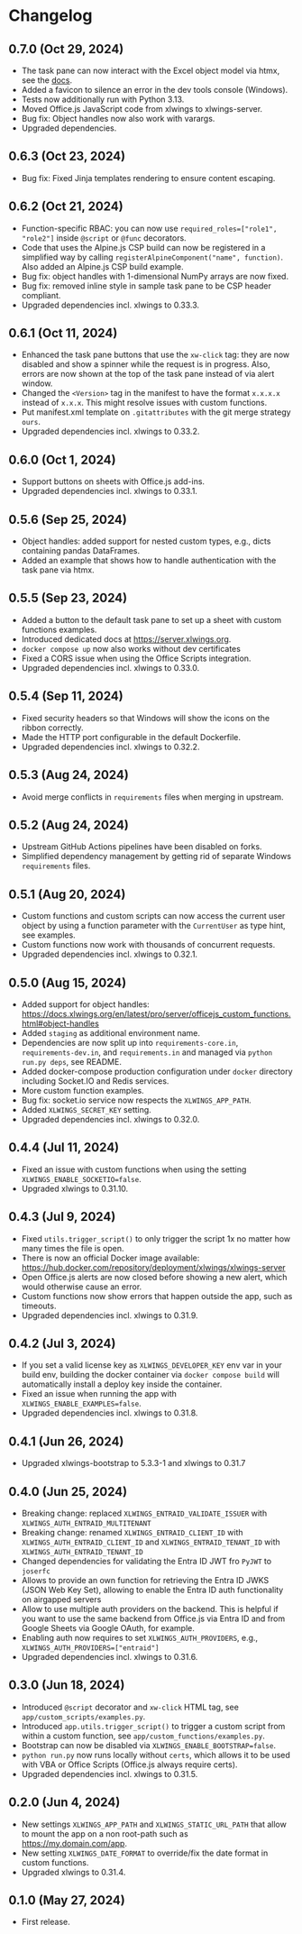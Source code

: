 # Changelog

## 0.7.0 (Oct 29, 2024)

- The task pane can now interact with the Excel object model via htmx, see the [docs](https://server.xlwings.org/en/latest/htmx/).
- Added a favicon to silence an error in the dev tools console (Windows).
- Tests now additionally run with Python 3.13.
- Moved Office.js JavaScript code from xlwings to xlwings-server.
- Bug fix: Object handles now also work with varargs.
- Upgraded dependencies.

## 0.6.3 (Oct 23, 2024)

- Bug fix: Fixed Jinja templates rendering to ensure content escaping.

## 0.6.2 (Oct 21, 2024)

- Function-specific RBAC: you can now use `required_roles=["role1", "role2"]` inside `@script` or `@func` decorators.
- Code that uses the Alpine.js CSP build can now be registered in a simplified way by calling `registerAlpineComponent("name", function)`. Also added an Alpine.js CSP build example.
- Bug fix: object handles with 1-dimensional NumPy arrays are now fixed.
- Bug fix: removed inline style in sample task pane to be CSP header compliant.
- Upgraded dependencies incl. xlwings to 0.33.3.

## 0.6.1 (Oct 11, 2024)

- Enhanced the task pane buttons that use the `xw-click` tag: they are now disabled and show a spinner while the request is in progress. Also, errors are now shown at the top of the task pane instead of via alert window.
- Changed the `<Version>` tag in the manifest to have the format `x.x.x.x` instead of `x.x.x`. This might resolve issues with custom functions.
- Put manifest.xml template on `.gitattributes` with the git merge strategy `ours`.
- Upgraded dependencies incl. xlwings to 0.33.2.

## 0.6.0 (Oct 1, 2024)

- Support buttons on sheets with Office.js add-ins.
- Upgraded dependencies incl. xlwings to 0.33.1.

## 0.5.6 (Sep 25, 2024)

- Object handles: added support for nested custom types, e.g., dicts containing pandas DataFrames.
- Added an example that shows how to handle authentication with the task pane via htmx.

## 0.5.5 (Sep 23, 2024)

- Added a button to the default task pane to set up a sheet with custom functions examples.
- Introduced dedicated docs at https://server.xlwings.org.
- `docker compose up` now also works without dev certificates
- Fixed a CORS issue when using the Office Scripts integration.
- Upgraded dependencies incl. xlwings to 0.33.0.

## 0.5.4 (Sep 11, 2024)

- Fixed security headers so that Windows will show the icons on the ribbon correctly.
- Made the HTTP port configurable in the default Dockerfile.
- Upgraded dependencies incl. xlwings to 0.32.2.

## 0.5.3 (Aug 24, 2024)

- Avoid merge conflicts in `requirements` files when merging in upstream.

## 0.5.2 (Aug 24, 2024)

- Upstream GitHub Actions pipelines have been disabled on forks.
- Simplified dependency management by getting rid of separate Windows `requirements` files.

## 0.5.1 (Aug 20, 2024)

- Custom functions and custom scripts can now access the current user object by using a function parameter with the `CurrentUser` as type hint, see examples.
- Custom functions now work with thousands of concurrent requests.
- Upgraded dependencies incl. xlwings to 0.32.1.

## 0.5.0 (Aug 15, 2024)

- Added support for object handles: https://docs.xlwings.org/en/latest/pro/server/officejs_custom_functions.html#object-handles
- Added `staging` as additional environment name.
- Dependencies are now split up into `requirements-core.in`, `requirements-dev.in`, and `requirements.in` and managed via `python run.py deps`, see README.
- Added docker-compose production configuration under `docker` directory including Socket.IO and Redis services.
- More custom function examples.
- Bug fix: socket.io service now respects the `XLWINGS_APP_PATH`.
- Added `XLWINGS_SECRET_KEY` setting.
- Upgraded dependencies incl. xlwings to 0.32.0.

## 0.4.4 (Jul 11, 2024)

- Fixed an issue with custom functions when using the setting `XLWINGS_ENABLE_SOCKETIO=false`.
- Upgraded xlwings to 0.31.10.

## 0.4.3 (Jul 9, 2024)

- Fixed `utils.trigger_script()` to only trigger the script 1x no matter how many times the file is open.
- There is now an official Docker image available: https://hub.docker.com/repository/deployment/xlwings/xlwings-server
- Open Office.js alerts are now closed before showing a new alert, which would otherwise cause an error.
- Custom functions now show errors that happen outside the app, such as timeouts.
- Upgraded dependencies incl. xlwings to 0.31.9.

## 0.4.2 (Jul 3, 2024)

- If you set a valid license key as `XLWINGS_DEVELOPER_KEY` env var in your build env, building the docker container via `docker compose build` will automatically install a deploy key inside the container.
- Fixed an issue when running the app with `XLWINGS_ENABLE_EXAMPLES=false`.
- Upgraded dependencies incl. xlwings to 0.31.8.

## 0.4.1 (Jun 26, 2024)

- Upgraded xlwings-bootstrap to 5.3.3-1 and xlwings to 0.31.7

## 0.4.0 (Jun 25, 2024)

- Breaking change: replaced `XLWINGS_ENTRAID_VALIDATE_ISSUER` with `XLWINGS_AUTH_ENTRAID_MULTITENANT`
- Breaking change: renamed `XLWINGS_ENTRAID_CLIENT_ID` with `XLWINGS_AUTH_ENTRAID_CLIENT_ID` and `XLWINGS_ENTRAID_TENANT_ID` with `XLWINGS_AUTH_ENTRAID_TENANT_ID`
- Changed dependencies for validating the Entra ID JWT fro `PyJWT` to `joserfc`
- Allows to provide an own function for retrieving the Entra ID JWKS (JSON Web Key Set), allowing to enable the Entra ID auth functionality on airgapped servers
- Allow to use multiple auth providers on the backend. This is helpful if you want to use the same backend from Office.js via Entra ID and from Google Sheets via Google OAuth, for example.
- Enabling auth now requires to set `XLWINGS_AUTH_PROVIDERS`, e.g., `XLWINGS_AUTH_PROVIDERS=["entraid"]`
- Upgraded dependencies incl. xlwings to 0.31.6.

## 0.3.0 (Jun 18, 2024)

- Introduced `@script` decorator and `xw-click` HTML tag, see `app/custom_scripts/examples.py`.
- Introduced `app.utils.trigger_script()` to trigger a custom script from within a custom function, see `app/custom_functions/examples.py`.
- Bootstrap can now be disabled via `XLWINGS_ENABLE_BOOTSTRAP=false`.
- `python run.py` now runs locally without `certs`, which allows it to be used with VBA or Office Scripts (Office.js always require certs).
- Upgraded dependencies incl. xlwings to 0.31.5.

## 0.2.0 (Jun 4, 2024)

- New settings `XLWINGS_APP_PATH` and `XLWINGS_STATIC_URL_PATH` that allow to mount the app on a non root-path such as https://my.domain.com/app.
- New setting `XLWINGS_DATE_FORMAT` to override/fix the date format in custom functions.
- Upgraded xlwings to 0.31.4.

## 0.1.0 (May 27, 2024)

- First release.
